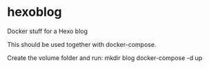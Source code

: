 # hexoblog
Docker stuff for a Hexo blog

This should be used together with docker-compose.

Create the volume folder and run:
mkdir blog
docker-compose -d up
